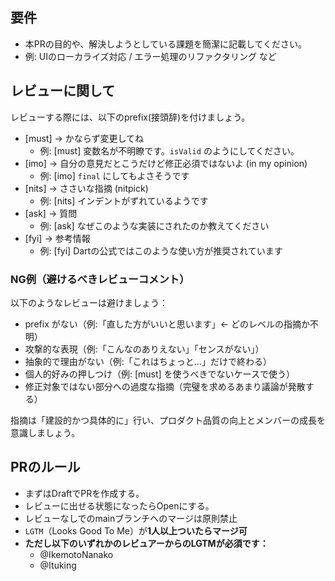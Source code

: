 <!-- I want to review in Japanese. -->
## 要件
- 本PRの目的や、解決しようとしている課題を簡潔に記載してください。
- 例: UIのローカライズ対応 / エラー処理のリファクタリング など

## レビューに関して
レビューする際には、以下のprefix(接頭辞)を付けましょう。
<!-- for GitHub Copilot review rule -->
- [must] → かならず変更してね  
  - 例: [must] 変数名が不明瞭です。`isValid` のようにしてください。
- [imo] → 自分の意見だとこうだけど修正必須ではないよ (in my opinion)  
  - 例: [imo] `final` にしてもよさそうです
- [nits] → ささいな指摘 (nitpick)  
  - 例: [nits] インデントがずれているようです
- [ask] → 質問  
  - 例: [ask] なぜこのような実装にされたのか教えてください
- [fyi] → 参考情報  
  - 例: [fyi] Dartの公式ではこのような使い方が推奨されています
<!-- for GitHub Copilot review rule-->

### NG例（避けるべきレビューコメント）
以下のようなレビューは避けましょう：

- prefix がない（例:「直した方がいいと思います」← どのレベルの指摘か不明）
- 攻撃的な表現（例:「こんなのありえない」「センスがない」）
- 抽象的で理由がない（例:「これはちょっと...」だけで終わる）
- 個人的好みの押しつけ（例: [must] を使うべきでないケースで使う）
- 修正対象ではない部分への過度な指摘（完璧を求めるあまり議論が発散する）

指摘は「建設的かつ具体的に」行い、プロダクト品質の向上とメンバーの成長を意識しましょう。

## PRのルール
- まずはDraftでPRを作成する。
- レビューに出せる状態になったらOpenにする。
- レビューなしでのmainブランチへのマージは原則禁止
- `LGTM`（Looks Good To Me）が**1人以上ついたらマージ可**  
- **ただし以下のいずれかのレビュアーからのLGTMが必須です：**
  - @IkemotoNanako  
  - @Ituking
<!-- I want to review in Japanese. -->